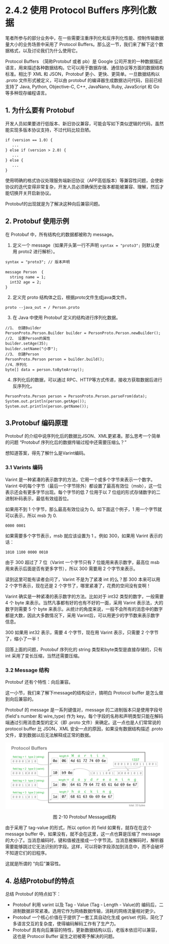 # 2.4.2 使用 Protocol Buffers 序列化数据

笔者所参与的部分业务中，在一些需要注重序列化和反序列化性能、控制传输数据量大小的业务场景中采用了 Protocol Buffers。那么这一节，我们来了解下这个数据格式，以及讨论我们为什么使用它。

Protocol Buffers （简称Protobuf 或者 pb）是 Google 公司开发的一种数据描述语言，用来描述各种数据结构。它可以用于数据存储、通信协议等方面的数据结构标准。相比于 XML 和 JSON，Protobuf 更小、更快、更简单。一旦数据结构以 .proto 文件形式被定义，可以由 protobuf 的编译器生成数据访问代码，目前已经支持了 Java, Python, Objective-C, C++, JavaNano, Ruby, JavaScript 和 Go 等多种现存编程语言。

## 1. 为什么要有 Protobuf

开发人员如果要进行低版本、新旧协议兼容，可能会写如下类似逻辑的代码，虽然能实现多版本协议支持，不过代码比较丑陋。

```
if (version == 1.0) {
   ...
} else if (version > 2.0) {
   ...
} else {
   ...
}
```
使用明确的格式协议处理服务端新旧协议（APP高低版本）等兼容性问题，会使新协议的迭代变得非常复杂，开发人员必须确保历史版本都能被兼容、理解，然后才能切换开关开启新协议。

Protobuf的出现就是为了解决这种向后兼容问题。

## 2. Protobuf 使用示例 

在 Protobuf 中，所有结构化的数据都被称为 message。

1. 定义一个 message（如果开头第一行不声明 `syntax = "proto3";` 则默认使用 proto2 进行解析）。

```
syntax = "proto3"; // 版本声明

message Person  { 
  string name = 1;
  int32 age = 2;
}  
```

2. 定义完 proto 结构体之后，根据proto文件生成java类文件。

```
proto --java_out = / Person.proto
```

3. 在 Java 中使用 Protobuf 定义的结构进行序列化数据。

```
//1、 创建Builder
PersonProto.Person.Builder builder = PersonProto.Person.newBuilder();
//2、 设置Person的属性
builder.setAge(35);
builder.setName("小李");
//3、 创建Person
PersonProto.Person person = builder.build();
//4、序列化
byte[] data = person.toByteArray();
```

4. 序列化后的数据，可以通过 RPC、HTTP等方式传递，接收方获取数据后进行反序列化。
```
PersonProto.Person person = PersonProto.Person.parseFrom(data);
System.out.println(person.getAge());
System.out.println(person.getName());
```

## 3.Protobuf 编码原理

Protobuf 的介绍中说序列化后的数据比JSON、XML更紧凑。那么思考一个简单的问题 “Protobuf 序列化后的数据传输过程中还需要压缩么？”

想知道答案，得先了解什么是Varint编码。

### 3.1 Varints 编码

Varint 是一种紧凑的表示数字的方法，它用一个或多个字节来表示一个数字。Varint 中的每个字节（最后一个字节除外）都设置了最高有效位（msb），这一位表示还会有更多字节出现。每个字节的低 7 位用于以 7 位组的形式存储数字的二进制补码表示，最低有效组首位。

如果用不到 1 个字节，那么最高有效位设为 0。如下面这个例子，1 用一个字节就可以表示，所以 msb 为 0.

```
0000 0001
```
如果需要多个字节表示，msb 就应该设置为 1 。例如 300，如果用 Varint 表示的话：
```
1010 1100 0000 0010
```

由于 300 超过了 7 位（Varint 一个字节只有 7 位能用来表示数字，最高位 msb 用来表示后面是否有更多字节），所以 300 需要用 2 个字节来表示。

读到这里可能有读者会问了，Varint 不是为了紧凑 int 的么？那 300 本来可以用 2 个字节表示，现在还是 2 个字节了，哪里紧凑了，花费的空间没有变啊！

Varint 确实是一种紧凑的表示数字的方法。比如对于 int32 类型的数字，一般需要 4 个 byte 来表示。当然凡事都有好的也有不好的一面，采用 Varint 表示法，大的数字则需要 5 个 byte 来表示。从统计的角度来说，一般不会所有的消息中的数字都是大数，因此大多数情况下，采用 Varint后，可以用更少的字节数来表示数字信息。

300 如果用 int32 表示，需要 4 个字节，现在用 Varint 表示，只需要 2 个字节了，缩小了一半！

回答上面的问题，Protobuf 序列化的 string 类型和byte类型是直接存储的，只有 int 采用了变长压缩，当然还需要压缩。

### 3.2 Message 结构

Protobuf 还有个特性：向后兼容。

这一小节，我们来了解下message的结构设计，搞明白 Protocol buffer 是怎么做到向后兼容的。

Protobuf 的 message 是一系列键值对，message 的二进制版本只是使用字段号(field's number 和 wire_type) 作为 key。每个字段的名称和声明类型只能在解码端通过引用消息类型的定义（即 .proto 文件）来确定。这一点也是人们常常说的 protocol buffer 比 JSON，XML 安全一点的原因，如果没有数据结构描述 .proto 文件，拿到数据以后无法解释成正常的数据。

<div  align="center">
	<img src="../assets/protobuf_example.png" width = "650"  align=center />
	<p>图 2-10 Protobuf Message结构</p>
</div> 

由于采用了 tag-value 的形式，所以 option 的 field 如果有，就存在在这个 message buffer 中，如果没有，就不会在这里，这一点也算是压缩了 message 的大小了。当消息编码时，键和值被连接成一个字节流。当消息被解码时，解析器需要能够跳过它无法识别的字段。这样，可以将新字段添加到消息中，而不会破坏不知道它们的旧程序。

这就是所谓的 “向后”兼容性。

## 4. 总结Protobuf的特点 

总结 Protobuf 的特点如下：

- Protobuf 利用 varint 以及 Tag - Value (Tag - Length - Value)的 编码后，二进制数据非常紧凑。选用它作为网络数据传输，消耗的网络流量相对更少。
- Protobuf 一个核心价值在于提供了一套工具自动化生成 get/set 代码，简化了多语言交互的复杂度，使得编码解码工作有了生产力。
- Protobuf 具有向后兼容的特性，更新数据结构以后，老版本依旧可以兼容，这也是 Protocol Buffer 诞生之初被寄予解决的问题。
